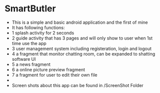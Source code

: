 # SmartButler
* This is a simple and basic android application and the first of mine
* It has following functions:
* 1 splash activity for 2 seconds
* 2 guide activity that has 3 pages and will only show to user when 1st time use the app
* 3 user management system including registeration, login and logout
* 4 a fragment that monitor chatting room, can be expanded to shatting software UI
* 5 a news fragment 
* 6 a online picture preview fragment
* 7 a fragment for user to edit their own file
* 
* Screen shots about this app can be found in /ScreenShot Folder
